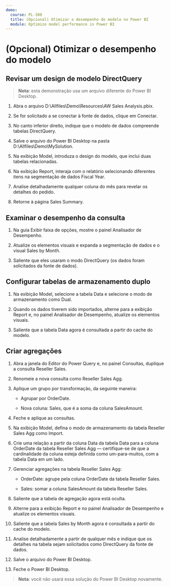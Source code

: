 ```yaml
---
demo:
  course: PL-300
  title: (Opcional) Otimizar o desempenho do modelo no Power BI
  module: Optimize model performance in Power BI
---
```


# (Opcional) Otimizar o desempenho do modelo

## Revisar um design de modelo DirectQuery

> **Nota**: esta demonstração usa um arquivo diferente do Power BI Desktop.

1. Abra o arquivo D:\Allfiles\Demo\Resources\AW Sales Analysis.pbix.

1. Se for solicitado a se conectar à fonte de dados, clique em Conectar.

1. No canto inferior direito, indique que o modelo de dados compreende tabelas DirectQuery.

1. Salve o arquivo do Power BI Desktop na pasta D:\Allfiles\Demo\MySolution.

1. Na exibição Model, introduza o design do modelo, que inclui duas tabelas relacionadas.

1. Na exibição Report, interaja com o relatório selecionando diferentes itens na segmentação de dados Fiscal Year.

1. Analise detalhadamente qualquer coluna do mês para revelar os detalhes do pedido.

1. Retorne à página Sales Summary.

## Examinar o desempenho da consulta

1. Na guia Exibir faixa de opções, mostre o painel Analisador de Desempenho.

1. Atualize os elementos visuais e expanda a segmentação de dados e o visual Sales by Month.

1. Saliente que eles usaram o modo DirectQuery (os dados foram solicitados da fonte de dados).

## Configurar tabelas de armazenamento duplo

1. Na exibição Model, selecione a tabela Data e selecione o modo de armazenamento como Dual.

1. Quando os dados tiverem sido importados, alterne para a exibição Report e, no painel Analisador de Desempenho, atualize os elementos visuais.

1. Saliente que a tabela Data agora é consultada a partir do cache do modelo.

## Criar agregações

1. Abra a janela do Editor do Power Query e, no painel Consultas, duplique a consulta Reseller Sales.

1. Renomeie a nova consulta como Reseller Sales Agg.

1. Aplique um grupo por transformação, da seguinte maneira:

    - Agrupar por OrderDate.

    - Nova coluna: Sales, que é a soma da coluna SalesAmount.

1. Feche e aplique as consultas.

1. Na exibição Model, defina o modo de armazenamento da tabela Reseller Sales Agg como Import.

1. Crie uma relação a partir da coluna Data da tabela Data para a coluna OrderDate da tabela Reseller Sales Agg — certifique-se de que a cardinalidade da coluna esteja definida como um-para-muitos, com a tabela Data em um lado.

1. Gerenciar agregações na tabela Reseller Sales Agg:

    - OrderDate: agrupe pela coluna OrderDate da tabela Reseller Sales.

    - Sales: somar a coluna SalesAmount da tabela Reseller Sales.

1. Saliente que a tabela de agregação agora está oculta.

1. Alterne para a exibição Report e no painel Analisador de Desempenho e atualize os elementos visuais.

1. Saliente que a tabela Sales by Month agora é consultada a partir do cache do modelo.

1. Analise detalhadamente a partir de qualquer mês e indique que os detalhes na tabela sejam solicitados como DirectQuery da fonte de dados.

1. Salve o arquivo do Power BI Desktop.

1. Feche o Power BI Desktop.

> **Nota**: você não usará essa solução do Power BI Desktop novamente.
